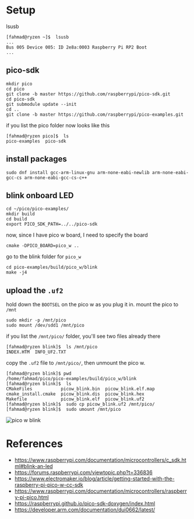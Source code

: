 # Setup

lsusb

```shell
[fahmad@ryzen ~]$  lsusb
...
Bus 005 Device 005: ID 2e8a:0003 Raspberry Pi RP2 Boot
...
```

## pico-sdk

```shell
mkdir pico
cd pico
git clone -b master https://github.com/raspberrypi/pico-sdk.git
cd pico-sdk
git submodule update --init
cd ..
git clone -b master https://github.com/raspberrypi/pico-examples.git

```

if you list the pico folder now looks like this

```shell
[fahmad@ryzen pico]$  ls
pico-examples  pico-sdk
```

## install packages

```shell
sudo dnf install gcc-arm-linux-gnu arm-none-eabi-newlib arm-none-eabi-gcc-cs arm-none-eabi-gcc-cs-c++
```

## blink onboard LED

```shell
cd ~/pico/pico-examples/
mkdir build
cd build
export PICO_SDK_PATH=../../pico-sdk
```

now, since I have pico w board, I need to specify the board

```shell
cmake -DPICO_BOARD=pico_w ..
```

go to the blink folder for `pico_w`

```shell
cd pico-examples/build/pico_w/blink
make -j4
```

## upload the `.uf2`

hold down the `BOOTSEL` on the pico w as you plug it in. mount the pico to `/mnt`

```shell
sudo mkdir -p /mnt/pico
sudo mount /dev/sdd1 /mnt/pico
```

if you list the `/mnt/pico/` folder, you'll see two files already there

```shell
[fahmad@ryzen blink]$  ls /mnt/pico
INDEX.HTM  INFO_UF2.TXT
```

copy the `.uf2` file to `/mnt/pico/`, then unmount the pico w.

```shell
[fahmad@ryzen blink]$ pwd
/home/fahmad/pico/pico-examples/build/pico_w/blink
[fahmad@ryzen blink]$  ls
CMakeFiles           picow_blink.bin  picow_blink.elf.map
cmake_install.cmake  picow_blink.dis  picow_blink.hex
Makefile             picow_blink.elf  picow_blink.uf2
[fahmad@ryzen blink]$  sudo cp picow_blink.uf2 /mnt/pico/
[fahmad@ryzen blink]$  sudo umount /mnt/pico
```

![pico w blink](./images/pico-w-blink.gif)

# References

- https://www.raspberrypi.com/documentation/microcontrollers/c_sdk.html#blink-an-led
- https://forums.raspberrypi.com/viewtopic.php?t=336836
- https://www.electromaker.io/blog/article/getting-started-with-the-raspberry-pi-pico-w-cc-sdk
- https://www.raspberrypi.com/documentation/microcontrollers/raspberry-pi-pico.html
- https://raspberrypi.github.io/pico-sdk-doxygen/index.html
- https://developer.arm.com/documentation/dui0662/latest/
